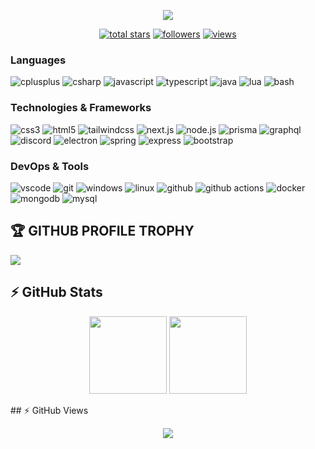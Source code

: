 
<p align="center">
<a href="https://discord.gg/jwxmTpzu6k">
  <img src="https://a.radikal.host/2022/07/28/Discord-Banner-Rifle-Shot-Render-v1.31c06c3a43184a704.gif">
</a></p>


<p align="center">
  <a href="https://github.com/0xd5f?tab=repositories&sort=stargazers">
    <img alt="total stars" title="Total stars on GitHub" src="https://custom-icon-badges.herokuapp.com/badge/dynamic/json?logo=star&host=formatted-dynamic-badges.herokuapp.com&formatter=metric&style=for-the-badge&color=55960c&labelColor=488207&label=stars&query=%24.stars&url=https%3A%2F%2Fapi.github-star-counter.workers.dev%2Fuser%2F0xd5f"/></a>
  <a href="https://github.com/0xd5f?tab=followers">
    <img alt="followers" title="Follow me on Github" src="https://custom-icon-badges.herokuapp.com/github/followers/0xd5f?color=236ad3&labelColor=1155ba&style=for-the-badge&logo=person-add&label=Follow&logoColor=white"/></a>
  <a href="https://github.com/0xd5f/Simple-View-Counter">
    <img alt="views" title="GitHub profile views" src="https://komarev.com/ghpvc/?username=0xd5f&style=for-the-badge&color=lightgrey"/></a>
</p>

<!--
**0xd5f/0xd5f** is a ✨ _special_ ✨ repository because its `README.md` (this file) appears on your GitHub profile.

Here are some ideas to get you started:

- 🔭 I’m currently working on ...
- 🌱 I’m currently learning ...
- 👯 I’m looking to collaborate on ...
- 🤔 I’m looking for help with ...
- 💬 Ask me about ...
- 📫 How to reach me: ...
- 😄 Pronouns: ...
- ⚡ Fun fact: ...
-->

### Languages

![cplusplus](https://img.shields.io/badge/c++-black?style=flat-square&logo=cplusplus&logoColor=blue)
![csharp](https://img.shields.io/badge/csharp-black?style=flat-square&logo=csharp&logoColor=purple)
![javascript](https://img.shields.io/badge/javascript-black?style=flat-square&logo=javascript)
![typescript](https://img.shields.io/badge/typescript-black?style=flat-square&logo=typescript)
![java](https://custom-icon-badges.herokuapp.com/badge/java-black.svg?logo=java&logoColor=white&style=flat-square)
![lua](https://custom-icon-badges.herokuapp.com/badge/lua-black.svg?logo=lua&logoColor=blue)
![bash](https://img.shields.io/badge/bash-black?style=flat-square&logo=gnu-bash)

### Technologies & Frameworks

![css3](https://img.shields.io/badge/css3-black?style=flat-square&logo=css3&logoColor=1572B6)
![html5](https://img.shields.io/badge/html5-black?style=flat-square&logo=html5)
![tailwindcss](https://img.shields.io/badge/tailwindcss-black?style=flat-square&logo=tailwindcss)
![next.js](https://img.shields.io/badge/next.js-black?style=flat-square&logo=next.js)
![node.js](https://img.shields.io/badge/node.js-black?style=flat-square&logo=node.js)
![prisma](https://img.shields.io/badge/prisma-black?style=flat-square&logo=prisma&logoColor=2D3748)
![graphql](https://img.shields.io/badge/graphql-black?style=flat-square&logo=graphql&logoColor=E10098)
![discord](https://img.shields.io/badge/discord.js-black?style=flat-square&logo=discord)
![electron](https://img.shields.io/badge/electron-black?style=flat-square&logo=electron)
![spring](https://img.shields.io/badge/spring-black?style=flat-square&logo=spring)
![express](https://img.shields.io/badge/express-black?style=flat-square&logo=express)
![bootstrap](https://img.shields.io/badge/bootstrap-black?style=flat-square&logo=bootstrap)

### DevOps & Tools

![vscode](https://img.shields.io/badge/vscode-black?style=flat-square&logo=visual-studio-code&logoColor=007ACC)
![git](https://img.shields.io/badge/git-black?style=flat-square&logo=git)
![windows](https://img.shields.io/badge/windows-black?style=flat-square&logo=windows&logoColor=0078D6)
![linux](https://img.shields.io/badge/linux-black?style=flat-square&logo=linux)
![github](https://img.shields.io/badge/github-black?style=flat-square&logo=github)
![github actions](https://img.shields.io/badge/github_actions-black?style=flat-square&logo=github-actions)
![docker](https://img.shields.io/badge/docker-black?style=flat-square&logo=docker)
![mongodb](https://img.shields.io/badge/mongodb-black?style=flat-square&logo=mongodb)
![mysql](https://img.shields.io/badge/mysql-black?style=flat-square&logo=mysql)

## 🏆 GITHUB PROFILE TROPHY 

<p>
  <img src="https://github-profile-trophy.vercel.app/?username=0xd5f&margin-w=25&margin-h=25&column=7&theme=darkhub" />    
</p>

## ⚡ GitHub Stats

<p align="center">
    <img height="124px" src="https://github-readme-streak-stats.herokuapp.com/?user=0xd5f&hide_border=true&theme=dark" />
    <img height="124px" src="https://github-readme-stats.vercel.app/api?username=0xd5f&hide_title=true&hide_border=true&show_icons=true&include_all_commits=true&count_private=true&line_height=21&hide_rank=true&icon_color=fa8b00&theme=dark" />
</p>
## ⚡ GitHub Views

<p align="center">
<img src="https://count.getloli.com/get/@0xd5f?theme=rule34"/>
</p>



